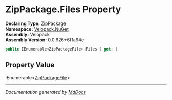 ﻿<!--  
  <auto-generated>   
    The contents of this file were generated by a tool.  
    Changes to this file may be list if the file is regenerated  
  </auto-generated>   
-->

# ZipPackage.Files Property

**Declaring Type:** [ZipPackage](../index.md)  
**Namespace:** [Velopack.NuGet](../../index.md)  
**Assembly:** Velopack  
**Assembly Version:** 0.0.626+6f1a94e

```csharp
public IEnumerable<ZipPackageFile> Files { get; }
```

## Property Value

IEnumerable\<[ZipPackageFile](../../ZipPackageFile/index.md)\>

___

*Documentation generated by [MdDocs](https://github.com/ap0llo/mddocs)*
